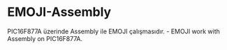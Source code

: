 # EMOJI-Assembly
 PIC16F877A üzerinde Assembly ile EMOJI çalışmasıdır. - EMOJI work with Assembly on PIC16F877A.
